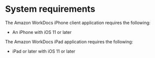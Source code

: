 # System requirements<a name="iphone_client_sys_reqs"></a>

The Amazon WorkDocs iPhone client application requires the following:
+ An iPhone with iOS 11 or later

The Amazon WorkDocs iPad application requires the following:
+ iPad or later with iOS 11 or later
